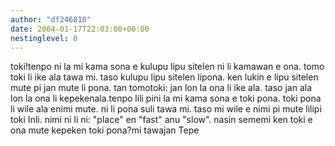 ```yaml
---
author: "df246810"
date: 2004-01-17T22:03:00+00:00
nestinglevel: 0
---
```

toki!tenpo ni la mi kama sona e kulupu lipu sitelen ni li kamawan e ona. tomo toki li ike ala tawa mi. taso kulupu lipu sitelen lipona. ken lukin e lipu sitelen mute pi jan mute li pona. tan tomotoki: jan lon la ona li ike ala. taso jan ala lon la ona li kepekenala.tenpo lili pini la mi kama sona e toki pona. toki pona li wile ala enimi mute. ni li pona suli tawa mi. taso mi wile e nimi pi mute lilipi toki Inli. nimi ni li ni: "place" en "fast" anu "slow". nasin sememi ken toki e ona mute kepeken toki pona?mi tawajan Tepe
